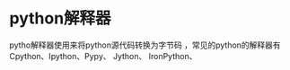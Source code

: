# python解释器
  pytho解释器使用来将python源代码转换为字节码 ，常见的python的解释器有Cpython、Ipython、Pypy、 Jython、 IronPython、
<!--stackedit_data:
eyJoaXN0b3J5IjpbLTMzNjE2NzUwN119
-->